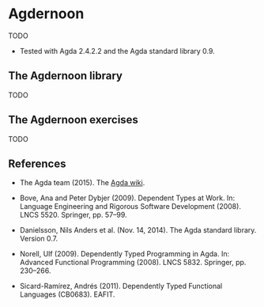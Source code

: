 # Agdernoon

TODO

- Tested with Agda 2.4.2.2 and the Agda standard library 0.9.

## The Agdernoon library

TODO

## The Agdernoon exercises

TODO

## References

- The Agda team (2015). The [Agda wiki][agda].

- Bove, Ana and Peter Dybjer (2009). Dependent Types at Work. In:
  Language Engineering and Rigorous Software Development (2008).
  LNCS 5520. Springer, pp. 57–99.

- Danielsson, Nils Anders et al. (Nov. 14, 2014). The Agda standard
  library. Version 0.7.

- Norell, Ulf (2009). Dependently Typed Programming in Agda. In:
  Advanced Functional Programming (2008). LNCS 5832. Springer, pp.
  230–266.

- Sicard-Ramírez, Andrés (2011). Dependently Typed Functional
  Languages (CB0683). EAFIT.

[agda]: http://wiki.portal.chalmers.se/agda/pmwiki.php
